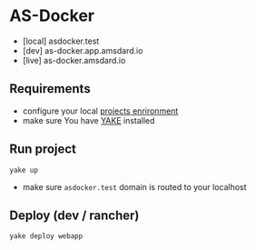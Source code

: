 AS-Docker
========================
* [local] asdocker.test
* [dev] as-docker.app.amsdard.io
* [live] as-docker.amsdard.io

Requirements
---
 * configure your local [projects enrironment](https://bitbucket.org/as-docker/projects-environment)
 * make sure You have [YAKE](https://yake.amsdard.io/) installed

Run project
---
```
yake up
```
* make sure `asdocker.test` domain is routed to your localhost

Deploy (dev / rancher)
---
```
yake deploy webapp
```

